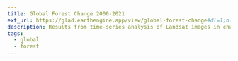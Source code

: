 ```yaml
---
title: Global Forest Change 2000-2021
ext_url: https://glad.earthengine.app/view/global-forest-change#dl=1;old=off;bl=off;lon=20;lat=10;zoom=3;
description: Results from time-series analysis of Landsat images in characterizing global forest extent and change from 2000 through 2021, at 30-meter resolution
tags:
  - global
  - forest
---
```


